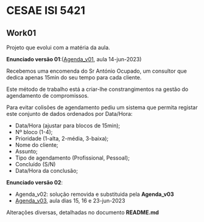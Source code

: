 # CESAE ISI 5421 
 
## Work01
 
Projeto que evolui com a matéria da aula.

**Enunciado versão 01**:([Agenda_v01](Agenda_v01/), aula 14-jun-2023)

Recebemos uma encomenda do Sr António Ocupado, um consultor que dedica apenas 15min do seu tempo para cada cliente. 

Este método de trabalho está a criar-lhe constrangimentos na gestão do agendamento de compromissos.

Para evitar colisões de agendamento pediu um sistema que permita registar este conjunto de dados ordenados por Data/Hora:
  - Data/Hora (ajustar para blocos de 15min);
  - Nº bloco (1-4);
  - Prioridade (1-alta, 2-média, 3-baixa);
  - Nome do cliente;
  - Assunto;
  - Tipo de agendamento (Profissional, Pessoal);
  - Concluído (S/N)
  - Data/Hora da conclusão;
 
**Enunciado versão 02**:
 
  - Agenda_v02: solução removida e substituida pela **Agenda_v03**  
  - [Agenda_v03](Agenda_v03/), aula dias 15, 16 e 23-jun-2023
 
Alterações diversas, detalhadas no documento **README.md**
 
 
 